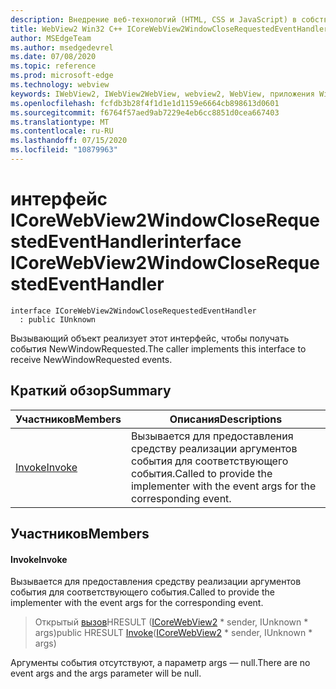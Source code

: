 ```yaml
---
description: Внедрение веб-технологий (HTML, CSS и JavaScript) в собственные приложения с помощью элемента управления Microsoft Edge WebView2
title: WebView2 Win32 C++ ICoreWebView2WindowCloseRequestedEventHandler
author: MSEdgeTeam
ms.author: msedgedevrel
ms.date: 07/08/2020
ms.topic: reference
ms.prod: microsoft-edge
ms.technology: webview
keywords: IWebView2, IWebView2WebView, webview2, WebView, приложения Win32, Win32, EDGE, ICoreWebView2, ICoreWebView2Controller, управление браузером, EDGE HTML, ICoreWebView2WindowCloseRequestedEventHandler
ms.openlocfilehash: fcfdb3b28f4f1d1e1d1159e6664cb898613d0601
ms.sourcegitcommit: f6764f57aed9ab7229e4eb6cc8851d0cea667403
ms.translationtype: MT
ms.contentlocale: ru-RU
ms.lasthandoff: 07/15/2020
ms.locfileid: "10879963"
---
```

# <span data-ttu-id="ef0d6-104">интерфейс ICoreWebView2WindowCloseRequestedEventHandler</span><span class="sxs-lookup"><span data-stu-id="ef0d6-104">interface ICoreWebView2WindowCloseRequestedEventHandler</span></span> 

```
interface ICoreWebView2WindowCloseRequestedEventHandler
  : public IUnknown
```

<span data-ttu-id="ef0d6-105">Вызывающий объект реализует этот интерфейс, чтобы получать события NewWindowRequested.</span><span class="sxs-lookup"><span data-stu-id="ef0d6-105">The caller implements this interface to receive NewWindowRequested events.</span></span>

## <span data-ttu-id="ef0d6-106">Краткий обзор</span><span class="sxs-lookup"><span data-stu-id="ef0d6-106">Summary</span></span>

 <span data-ttu-id="ef0d6-107">Участников</span><span class="sxs-lookup"><span data-stu-id="ef0d6-107">Members</span></span>                        | <span data-ttu-id="ef0d6-108">Описания</span><span class="sxs-lookup"><span data-stu-id="ef0d6-108">Descriptions</span></span>
--------------------------------|---------------------------------------------
[<span data-ttu-id="ef0d6-109">Invoke</span><span class="sxs-lookup"><span data-stu-id="ef0d6-109">Invoke</span></span>](#invoke) | <span data-ttu-id="ef0d6-110">Вызывается для предоставления средству реализации аргументов события для соответствующего события.</span><span class="sxs-lookup"><span data-stu-id="ef0d6-110">Called to provide the implementer with the event args for the corresponding event.</span></span>

## <span data-ttu-id="ef0d6-111">Участников</span><span class="sxs-lookup"><span data-stu-id="ef0d6-111">Members</span></span>

#### <span data-ttu-id="ef0d6-112">Invoke</span><span class="sxs-lookup"><span data-stu-id="ef0d6-112">Invoke</span></span> 

<span data-ttu-id="ef0d6-113">Вызывается для предоставления средству реализации аргументов события для соответствующего события.</span><span class="sxs-lookup"><span data-stu-id="ef0d6-113">Called to provide the implementer with the event args for the corresponding event.</span></span>

> <span data-ttu-id="ef0d6-114">Открытый [вызов](#invoke)HRESULT ([ICoreWebView2](icorewebview2.md) \* sender, IUnknown \* args)</span><span class="sxs-lookup"><span data-stu-id="ef0d6-114">public HRESULT [Invoke](#invoke)([ICoreWebView2](icorewebview2.md) \* sender, IUnknown \* args)</span></span>

<span data-ttu-id="ef0d6-115">Аргументы события отсутствуют, а параметр args — null.</span><span class="sxs-lookup"><span data-stu-id="ef0d6-115">There are no event args and the args parameter will be null.</span></span>

